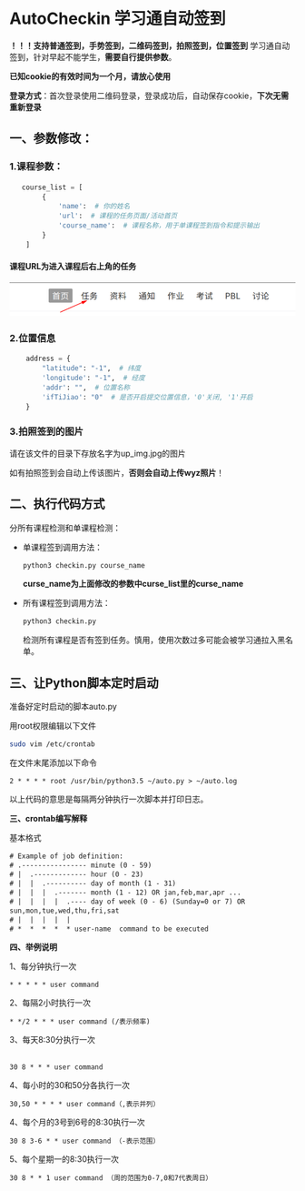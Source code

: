 # AutoCheckin 学习通自动签到

**！！！支持普通签到，手势签到，二维码签到，拍照签到，位置签到**
学习通自动签到，针对早起不能学生，**需要自行提供参数**。

**已知cookie的有效时间为一个月，请放心使用**

**登录方式**：首次登录使用二维码登录，登录成功后，自动保存cookie，**下次无需重新登录**

## 一、参数修改：

### 1.课程参数：

```python
   course_list = [
        {
            'name':  # 你的姓名
            'url':  # 课程的任务页面/活动首页
            'course_name':  # 课程名称，用于单课程签到指令和提示输出
        }
    ]
```

#### 课程URL为进入课程后右上角的任务

![1](images/2020-03-15-160930.png)



### 2.位置信息

```python
    address = {
        "latitude": "-1",  # 纬度
        'longitude': "-1",  # 经度
        'addr': "",  # 位置名称
        'ifTiJiao': "0"  # 是否开启提交位置信息，'0'关闭, '1'开启
    }
```

### 3.拍照签到的图片

请在该文件的目录下存放名字为up_img.jpg的图片

如有拍照签到会自动上传该图片，**否则会自动上传wyz照片**！

## 二、执行代码方式

分所有课程检测和单课程检测：

- 单课程签到调用方法：

  ```bash
  python3 checkin.py course_name
  ```

  **curse_name为上面修改的参数中curse_list里的curse_name**

- 所有课程签到调用方法：

  ```bash
  python3 checkin.py
  ```

  检测所有课程是否有签到任务。慎用，使用次数过多可能会被学习通拉入黑名单。


##  三、让Python脚本定时启动

准备好定时启动的脚本auto.py

用root权限编辑以下文件

```bash
sudo vim /etc/crontab
```

在文件末尾添加以下命令

```
2 * * * * root /usr/bin/python3.5 ~/auto.py > ~/auto.log

```

以上代码的意思是每隔两分钟执行一次脚本并打印日志。

**三、crontab编写解释**

基本格式

```
# Example of job definition:
# .---------------- minute (0 - 59)
# |  .------------- hour (0 - 23)
# |  |  .---------- day of month (1 - 31)
# |  |  |  .------- month (1 - 12) OR jan,feb,mar,apr ...
# |  |  |  |  .---- day of week (0 - 6) (Sunday=0 or 7) OR sun,mon,tue,wed,thu,fri,sat
# |  |  |  |  |
# *  *  *  *  * user-name  command to be executed

```

**四、举例说明**

1、每分钟执行一次

```
* * * * * user command
```

2、每隔2小时执行一次

```
* */2 * * * user command (/表示频率)
```

3、每天8:30分执行一次

```
	
30 8 * * * user command
```

4、每小时的30和50分各执行一次

```
30,50 * * * * user command（,表示并列）
```

4、每个月的3号到6号的8:30执行一次

```
30 8 3-6 * * user command （-表示范围）
```

5、每个星期一的8:30执行一次

```
30 8 * * 1 user command （周的范围为0-7,0和7代表周日）
```

